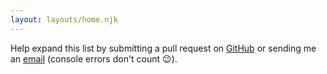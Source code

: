 ```yaml
---
layout: layouts/home.njk
---
```


Help expand this list by submitting a pull request on [GitHub](https://github.com/maeligg/console.love) or sending me an [email](mailto:maelbrunet@gmail.com) (console errors don't count 😉).
